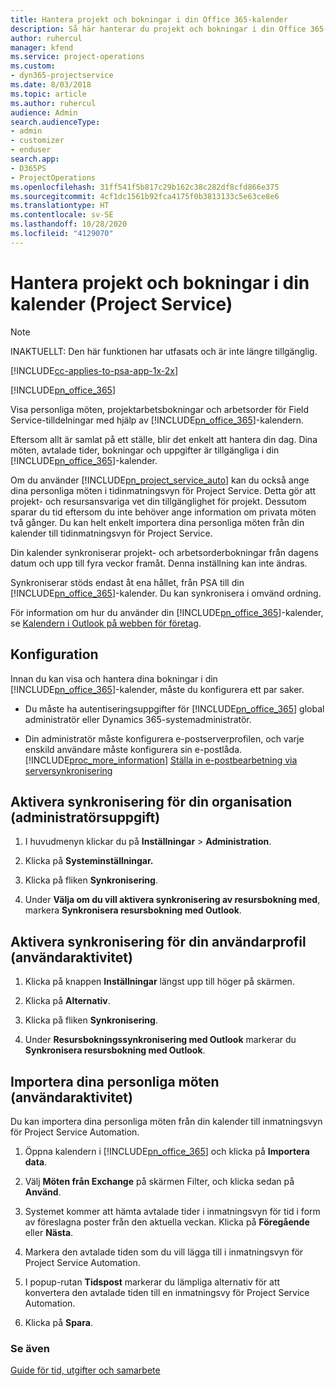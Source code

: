 ```yaml
---
title: Hantera projekt och bokningar i din Office 365-kalender
description: Så här hanterar du projekt och bokningar i din Office 365-kalender
author: ruhercul
manager: kfend
ms.service: project-operations
ms.custom:
- dyn365-projectservice
ms.date: 8/03/2018
ms.topic: article
ms.author: ruhercul
audience: Admin
search.audienceType:
- admin
- customizer
- enduser
search.app:
- D365PS
- ProjectOperations
ms.openlocfilehash: 31ff541f5b817c29b162c38c282df8cfd866e375
ms.sourcegitcommit: 4cf1dc1561b92fca4175f0b3813133c5e63ce8e6
ms.translationtype: HT
ms.contentlocale: sv-SE
ms.lasthandoff: 10/28/2020
ms.locfileid: "4129070"
---
```

# <a name="manage-projects-and-bookings-in-your-calendar-project-service"></a>Hantera projekt och bokningar i din kalender (Project Service)

> [!Note]
> INAKTUELLT: Den här funktionen har utfasats och är inte längre tillgänglig.

[!INCLUDE[cc-applies-to-psa-app-1x-2x](../includes/cc-applies-to-psa-app-1x-2x.md)]

[!INCLUDE[pn_office_365](../includes/pn-office-365.md)] 

Visa personliga möten, projektarbetsbokningar och arbetsorder för Field Service-tilldelningar med hjälp av [!INCLUDE[pn_office_365](../includes/pn-office-365.md)]-kalendern.  
  
 Eftersom allt är samlat på ett ställe, blir det enkelt att hantera din dag. Dina möten, avtalade tider, bokningar och uppgifter är tillgängliga i din [!INCLUDE[pn_office_365](../includes/pn-office-365.md)]-kalender.  
  
 Om du använder [!INCLUDE[pn_project_service_auto](../includes/pn-project-service-auto.md)] kan du också ange dina personliga möten i tidinmatningsvyn för Project Service. Detta gör att projekt- och resursansvariga vet din tillgänglighet för projekt. Dessutom sparar du tid eftersom du inte behöver ange information om privata möten två gånger. Du kan helt enkelt importera dina personliga möten från din kalender till tidinmatningsvyn för Project Service.  
  
 Din kalender synkroniserar projekt- och arbetsorderbokningar från dagens datum och upp till fyra veckor framåt. Denna inställning kan inte ändras.  
  
 Synkroniserar stöds endast åt ena hållet, från PSA till din [!INCLUDE[pn_office_365](../includes/pn-office-365.md)]-kalender. Du kan synkronisera i omvänd ordning. 
  
 För information om hur du använder din [!INCLUDE[pn_office_365](../includes/pn-office-365.md)]-kalender, se [Kalendern i Outlook på webben för företag](https://support.office.com/article/Calendar-in-Outlook-on-the-web-for-business-5219c457-d1fe-4c2f-9032-1a816b88e936).  
  
## <a name="setup"></a>Konfiguration  
 Innan du kan visa och hantera dina bokningar i din [!INCLUDE[pn_office_365](../includes/pn-office-365.md)]-kalender, måste du konfigurera ett par saker.  
  
- Du måste ha autentiseringsuppgifter för [!INCLUDE[pn_office_365](../includes/pn-office-365.md)] global administratör eller Dynamics 365-systemadministratör.  
  
- Din administratör måste konfigurera e-postserverprofilen, och varje enskild användare måste konfigurera sin e-postlåda. [!INCLUDE[proc_more_information](../includes/proc-more-information.md)] [Ställa in e-postbearbetning via serversynkronisering](https://docs.microsoft.com/dynamics365/customerengagement/on-premises/admin/set-up-server-side-synchronization-of-email-appointments-contacts-and-tasks)  
  
## <a name="turn-on-synchronization-for-your-organization-admin-task"></a>Aktivera synkronisering för din organisation (administratörsuppgift)  
  
1.  I huvudmenyn klickar du på **Inställningar** > **Administration**.  
  
2.  Klicka på **Systeminställningar.**  
  
3.  Klicka på fliken **Synkronisering**.  
  
4.  Under **Välja om du vill aktivera synkronisering av resursbokning med**, markera **Synkronisera resursbokning med Outlook**.  
  
## <a name="turn-on-synchronization-for-your-user-profile-user-task"></a>Aktivera synkronisering för din användarprofil (användaraktivitet)  
  
1.  Klicka på knappen **Inställningar** längst upp till höger på skärmen.  
  
2.  Klicka på **Alternativ**.  
  
3.  Klicka på fliken **Synkronisering**.  
  
4.  Under **Resursbokningssynkronisering med Outlook** markerar du **Synkronisera resursbokning med Outlook**.  
  
## <a name="import-your-personal-appointments-user-task"></a>Importera dina personliga möten (användaraktivitet)  
 Du kan importera dina personliga möten från din kalender till inmatningsvyn för Project Service Automation.  
  
1. Öppna kalendern i [!INCLUDE[pn_office_365](../includes/pn-office-365.md)] och klicka på **Importera data**.  
  
2. Välj **Möten från Exchange** på skärmen Filter, och klicka sedan på **Använd**.  
  
3. Systemet kommer att hämta avtalade tider i inmatningsvyn för tid i form av föreslagna poster från den aktuella veckan. Klicka på **Föregående** eller **Nästa**.  
  
4. Markera den avtalade tiden som du vill lägga till i inmatningsvyn för Project Service Automation.  
  
5. I popup-rutan **Tidspost** markerar du lämpliga alternativ för att konvertera den avtalade tiden till en inmatningsvy för Project Service Automation.  
  
6. Klicka på **Spara**.  
  
### <a name="see-also"></a>Se även  
 [Guide för tid, utgifter och samarbete](../psa/time-expense-collaboration-guide.md)
